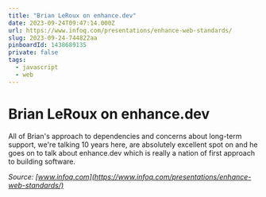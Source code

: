 ```yaml
---
title: "Brian LeRoux on enhance.dev"
date: 2023-09-24T09:47:14.000Z
url: https://www.infoq.com/presentations/enhance-web-standards/
slug: 2023-09-24-744822aa
pinboardId: 1438689135
private: false
tags:
  - javascript
  - web
---
```


# Brian LeRoux on enhance.dev

All of Brian's approach to dependencies and concerns about long-term support, we're talking 10 years here, are absolutely excellent spot on and he goes on to talk about enhance.dev which is really a nation of first approach to building software.

_Source: [www.infoq.com](https://www.infoq.com/presentations/enhance-web-standards/)_
